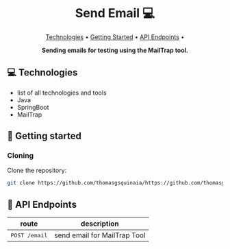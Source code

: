 <h1 align="center" style="font-weight: bold;">Send Email 💻</h1>

<p align="center">
    <a href="#tech">Technologies</a> • 
    <a href="#started">Getting Started</a> • 
    <a href="#routes">API Endpoints</a> •
</p>

<p align="center">
    <b>Sending emails for testing using the MailTrap tool.</b>
</p>

<h2 id="technologies">💻 Technologies</h2>

- list of all technologies and tools
- Java
- SpringBoot
- MailTrap

<h2 id="started">🚀 Getting started</h2>

<h3>Cloning</h3>

Clone the repository:

```bash
git clone https://github.com/thomasgsquinaia/https://github.com/thomasgsquinaia/send-email-api
```

<h2 id="routes">📍 API Endpoints</h2>

| route               | description                                          
|----------------------|-----------------------------------------------------
| <kbd>POST /email</kbd>     | send email for MailTrap Tool

